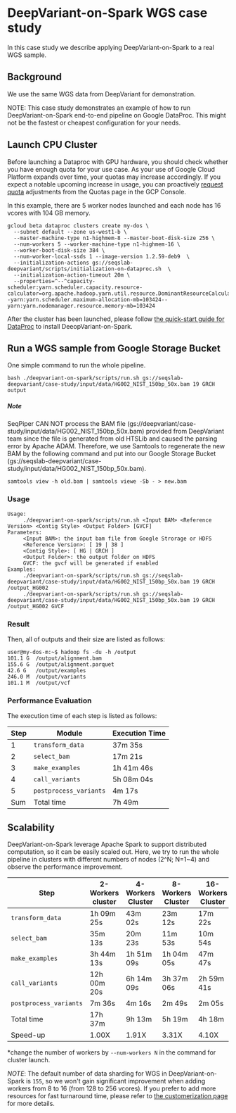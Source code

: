 # DeepVariant-on-Spark WGS case study

In this case study we describe applying DeepVariant-on-Spark to a real
WGS sample.

## Background

We use the same WGS data from DeepVariant for demonstration.

NOTE: This case study demonstrates an example of how to run
DeepVariant-on-Spark end-to-end pipeline on Google DataProc. This might
not be the fastest or cheapest configuration for your needs.

## Launch CPU Cluster

Before launching a Dataproc with GPU hardware, you should check whether
you have enough quota for your use case. As your use of Google Cloud
Platform expands over time, your quotas may increase accordingly. If you
expect a notable upcoming increase in usage, you can proactively
[request quota](https://cloud.google.com/compute/quotas#request_quotas)
adjustments from the Quotas page in the GCP Console.

In this example, there are 5 worker nodes launched and each node has 16
vcores with 104 GB memory.

```
gcloud beta dataproc clusters create my-dos \
  --subnet default --zone us-west1-b \
  --master-machine-type n1-highmem-8 --master-boot-disk-size 256 \
  --num-workers 5 --worker-machine-type n1-highmem-16 \
  --worker-boot-disk-size 384 \
  --num-worker-local-ssds 1 --image-version 1.2.59-deb9  \
  --initialization-actions gs://seqslab-deepvariant/scripts/initialization-on-dataproc.sh  \
  --initialization-action-timeout 20m \
  --properties=^--^capacity-scheduler:yarn.scheduler.capacity.resource-calculator=org.apache.hadoop.yarn.util.resource.DominantResourceCalculator--yarn:yarn.scheduler.maximum-allocation-mb=103424--yarn:yarn.nodemanager.resource.memory-mb=103424
```

After the cluster has been launched, please follow [the quick-start guide
for DataProc](/docs/deepvariant-on-spark-quick-start-dataproc.md#initialize-deepvariant-on-spark-dos)
to install DeeopVariant-on-Spark.

## Run a WGS sample from Google Storage Bucket

One simple command to run the whole pipeline.

```
bash ./deepvariant-on-spark/scripts/run.sh gs://seqslab-deepvariant/case-study/input/data/HG002_NIST_150bp_50x.bam 19 GRCH output
```

##### Note
SeqPiper CAN NOT process the BAM file (gs://deepvariant/case-study/input/data/HG002_NIST_150bp_50x.bam)
 provided from DeepVariant team since the file is generated from old HTSLib
 and caused the parsing error by Apache ADAM. Therefore, we use Samtools
 to regenerate the new BAM by the following command and put into our
 Google Storage Bucket (gs://seqslab-deepvariant/case-study/input/data/HG002_NIST_150bp_50x.bam).

```
samtools view -h old.bam | samtools viewe -Sb - > new.bam
```

### Usage

```
Usage:
	 ./deepvariant-on-spark/scripts/run.sh <Input BAM> <Reference Version> <Contig Style> <Output Folder> [GVCF]
Parameters:
	 <Input BAM>: the input bam file from Google Strorage or HDFS
	 <Reference Version>: [ 19 | 38 ]
	 <Contig Style>: [ HG | GRCH ]
	 <Output Folder>: the output folder on HDFS
	 GVCF: the gvcf will be generated if enabled
Examples:
	 ./deepvariant-on-spark/scripts/run.sh gs://seqslab-deepvariant/case-study/input/data/HG002_NIST_150bp_50x.bam 19 GRCH /output_HG002
	 ./deepvariant-on-spark/scripts/run.sh gs://seqslab-deepvariant/case-study/input/data/HG002_NIST_150bp_50x.bam 19 GRCH /output_HG002 GVCF
```

### Result

Then, all of outputs and their size are listed as follows:

```
user@my-dos-m:~$ hadoop fs -du -h /output
101.1 G  /output/alignment.bam
155.6 G  /output/alignment.parquet
42.6 G   /output/examples
246.0 M  /output/variants
101.1 M  /output/vcf
```

### Performance Evaluation

The execution time of each step is listed as follows:

Step | Module                 | Execution Time |
-----| ---------------------- | -------------- |
1    | `transform_data`       |     37m 35s    |
2    | `select_bam`           |     17m 21s    |
3    | `make_examples`        |  1h 41m 46s    |
4    | `call_variants`        |  5h 08m 04s    |
5    | `postprocess_variants` |      4m 17s    |
Sum  | Total time             |  7h 49m        |

## Scalability

DeepVariant-on-Spark leverage Apache Spark to support distributed
computation, so it can be easily scaled out. Here, we try to run the
whole pipeline in clusters with different numbers of nodes (2^N; N=1~4)
and observe the performance improvement.

Step                   | 2-Workers cluster | 4-Workers Cluster | 8-Workers Cluster | 16-Workers Cluster |
---------------------- | ----------------- | ----------------- | ----------------- | ------------------ |
`transform_data`       |  1h 09m 25s       |    43m 02s        |    23m 12s        |    17m 22s         |
`select_bam`           |     35m 13s       |    20m 23s        |    11m 53s        |    10m 54s         |
`make_examples`        |  3h 44m 13s       | 1h 51m 09s        | 1h 04m 05s        |    47m 47s         |
`call_variants`        | 12h 00m 20s       | 6h 14m 09s        | 3h 37m 06s        | 2h 59m 41s         |
`postprocess_variants` |      7m 36s       |     4m 16s        |     2m 49s        |     2m 05s         |
Total time             | 17h 37m           | 9h 13m            | 5h 19m            | 4h 18m             |
Speed-up               | 1.00X             | 1.91X             | 3.31X             | 4.10X              |

*change the number of workers by `--num-workers N` in the command for
 cluster launch.

*NOTE*: The default number of data sharding for WGS in
DeepVariant-on-Spark is `155`, so we won't gain significant improvement
when adding workers from 8 to 16 (from 128 to 256 vcores). If you prefer
to add more resources for fast turnaround time, please refer to [the
customerization page](docs/customization.md) for more details.
